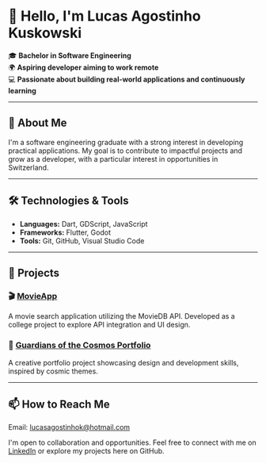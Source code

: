 # 👋 Hello, I'm Lucas Agostinho Kuskowski

🎓 **Bachelor in Software Engineering**  
🌍 **Aspiring developer aiming to work remote**  
💻 **Passionate about building real-world applications and continuously learning**

---

## 🚀 About Me

I'm a software engineering graduate with a strong interest in developing practical applications. My goal is to contribute to impactful projects and grow as a developer, with a particular interest in opportunities in Switzerland.

---

## 🛠️ Technologies & Tools

- **Languages:** Dart, GDScript, JavaScript
- **Frameworks:** Flutter, Godot
- **Tools:** Git, GitHub, Visual Studio Code

---

## 📂 Projects

### 🎬 [MovieApp](https://github.com/lucasagostinhok/Projeto_Faculdade_MovieApp)
A movie search application utilizing the MovieDB API. Developed as a college project to explore API integration and UI design.

### 🌌 [Guardians of the Cosmos Portfolio](https://github.com/lucasagostinhok/Portifolio-Guardioes-do-Cosmos)
A creative portfolio project showcasing design and development skills, inspired by cosmic themes.

---

## 📫 How to Reach Me

Email: lucasagostinhok@hotmail.com

I'm open to collaboration and opportunities. Feel free to connect with me on [LinkedIn](https://www.linkedin.com/in/lucas-agostinho-kuskowski-60a3a7364/) or explore my projects here on GitHub.

